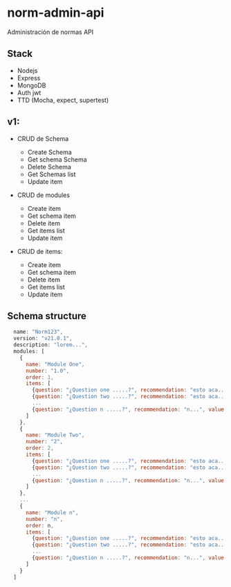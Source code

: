 # norm-admin-api
Administración de  normas API

## Stack
* Nodejs
* Express
* MongoDB
* Auth jwt
* TTD (Mocha, expect, supertest)

## v1:
* CRUD de Schema
  * Create Schema
  * Get schema Schema
  * Delete Schema
  * Get Schemas list
  * Update item
    
* CRUD de modules
  * Create item
  * Get schema item
  * Delete item
  * Get items list
  * Update item
  
* CRUD de items:
  * Create item
  * Get schema item
  * Delete item
  * Get items list
  * Update item
  
## Schema structure

```javascript
  name: "Norm123",
  version: "v21.0.1",
  description: "lorem...",
  modules: [
    {
      name: "Module One",
      number: "1.0",
      order: 1,
      items: [
        {question: "¿Question one .....?", recommendation: "esto aca....", value: 10, number: '0.12.0', order: 1},
        {question: "¿Question two .....?", recommendation: "esto aca....", value: 10, number: '0.13.0', order: 2},
        ...
        {question: "¿Question n .....?", recommendation: "n...", value: 10, number: 'n', order: n}
      ]
    },
    {
      name: "Module Two",
      number: "2",
      order: 2,
      items: [
        {question: "¿Question one .....?", recommendation: "esto aca....", value: 23.9, number: '0.12.0', order: 1},
        {question: "¿Question two .....?", recommendation: "esto aca....", value: 23.9, number: '0.13.0', order: 2},
        ...
        {question: "¿Question n .....?", recommendation: "n...", value: 23.9, number: 'n', order: n}
      ]
    },
    ...
    {
      name: "Module n",
      number: "n",
      order: n,
      items: [
        {question: "¿Question one .....?", recommendation: "esto aca....", value: 23.9,  number: '0.12.0', order: 1},
        {question: "¿Question two .....?", recommendation: "esto aca....", value: 23.9, number: '0.13.0', order: 2},
        ...
        {question: "¿Question n .....?", recommendation: "n...", value: 23.9, number: 'n', order: n}
      ]
    }
  ]
 ```


